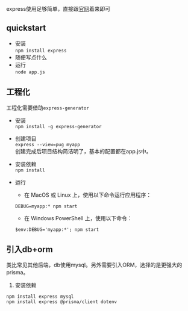 express使用足够简单，直接跟[官网](https://nodejs.cn/express/starter/installing/)着来即可  

## quickstart
- 安装  
`npm install express`  
- 随便写点什么  
- 运行  
`node app.js`

## 工程化
工程化需要借助`express-generator`  
- 安装  
`npm install -g express-generator`
- 创建项目  
`express --view=pug myapp`  
创建完成后项目结构简洁明了，基本的配置都在app.js中。

- 安装依赖  
`npm install`
- 运行
    - 在 MacOS 或 Linux 上，使用以下命令运行应用程序：
    ```console
    DEBUG=myapp:* npm start
    ```
    - 在 Windows PowerShell 上，使用以下命令：
    ```console
    $env:DEBUG='myapp:*'; npm start
    ```

## 引入db+orm  
类比常见其他后端，db使用mysql。另外需要引入ORM，选择的是更强大的prisma。  
1. 安装依赖
```
npm install express mysql
npm install express @prisma/client dotenv
```
